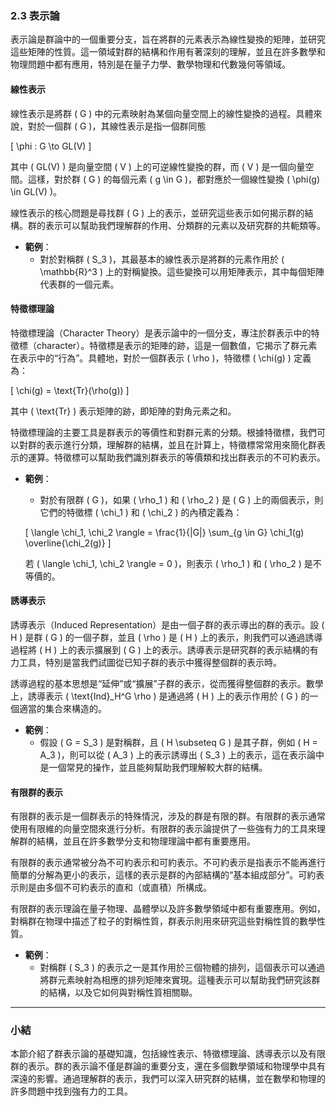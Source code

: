 ### 2.3 表示論

表示論是群論中的一個重要分支，旨在將群的元素表示為線性變換的矩陣，並研究這些矩陣的性質。這一領域對群的結構和作用有著深刻的理解，並且在許多數學和物理問題中都有應用，特別是在量子力學、數學物理和代數幾何等領域。

#### 線性表示

線性表示是將群 \( G \) 中的元素映射為某個向量空間上的線性變換的過程。具體來說，對於一個群 \( G \)，其線性表示是指一個群同態

\[
\phi : G \to GL(V)
\]

其中 \( GL(V) \) 是向量空間 \( V \) 上的可逆線性變換的群，而 \( V \) 是一個向量空間。這樣，對於群 \( G \) 的每個元素 \( g \in G \)，都對應於一個線性變換 \( \phi(g) \in GL(V) \)。

線性表示的核心問題是尋找群 \( G \) 上的表示，並研究這些表示如何揭示群的結構。群的表示可以幫助我們理解群的作用、分類群的元素以及研究群的共軛類等。

- **範例**：
  - 對於對稱群 \( S_3 \)，其最基本的線性表示是將群的元素作用於 \( \mathbb{R}^3 \) 上的對稱變換。這些變換可以用矩陣表示，其中每個矩陣代表群的一個元素。

#### 特徵標理論

特徵標理論（Character Theory）是表示論中的一個分支，專注於群表示中的特徵標（character）。特徵標是表示的矩陣的跡，這是一個數值，它揭示了群元素在表示中的“行為”。具體地，對於一個群表示 \( \rho \)，特徵標 \( \chi(g) \) 定義為：

\[
\chi(g) = \text{Tr}(\rho(g))
\]

其中 \( \text{Tr} \) 表示矩陣的跡，即矩陣的對角元素之和。

特徵標理論的主要工具是群表示的等價性和對群元素的分類。根據特徵標，我們可以對群的表示進行分類，理解群的結構，並且在計算上，特徵標常常用來簡化群表示的運算。特徵標可以幫助我們識別群表示的等價類和找出群表示的不可約表示。

- **範例**：
  - 對於有限群 \( G \)，如果 \( \rho_1 \) 和 \( \rho_2 \) 是 \( G \) 上的兩個表示，則它們的特徵標 \( \chi_1 \) 和 \( \chi_2 \) 的內積定義為：

  \[
  \langle \chi_1, \chi_2 \rangle = \frac{1}{|G|} \sum_{g \in G} \chi_1(g) \overline{\chi_2(g)}
  \]
  
  若 \( \langle \chi_1, \chi_2 \rangle = 0 \)，則表示 \( \rho_1 \) 和 \( \rho_2 \) 是不等價的。

#### 誘導表示

誘導表示（Induced Representation）是由一個子群的表示導出的群的表示。設 \( H \) 是群 \( G \) 的一個子群，並且 \( \rho \) 是 \( H \) 上的表示，則我們可以通過誘導過程將 \( H \) 上的表示擴展到 \( G \) 上的表示。誘導表示是研究群的表示結構的有力工具，特別是當我們試圖從已知子群的表示中獲得整個群的表示時。

誘導過程的基本思想是“延伸”或“擴展”子群的表示，從而獲得整個群的表示。數學上，誘導表示 \( \text{Ind}_H^G \rho \) 是通過將 \( H \) 上的表示作用於 \( G \) 的一個適當的集合來構造的。

- **範例**：
  - 假設 \( G = S_3 \) 是對稱群，且 \( H \subseteq G \) 是其子群，例如 \( H = A_3 \)，則可以從 \( A_3 \) 上的表示誘導出 \( S_3 \) 上的表示，這在表示論中是一個常見的操作，並且能夠幫助我們理解較大群的結構。

#### 有限群的表示

有限群的表示是一個群表示的特殊情況，涉及的群是有限的群。有限群的表示通常使用有限維的向量空間來進行分析。有限群的表示論提供了一些強有力的工具來理解群的結構，並且在許多數學分支和物理理論中都有重要應用。

有限群的表示通常被分為不可約表示和可約表示。不可約表示是指表示不能再進行簡單的分解為更小的表示，這樣的表示是群的內部結構的“基本組成部分”。可約表示則是由多個不可約表示的直和（或直積）所構成。

有限群的表示理論在量子物理、晶體學以及許多數學領域中都有重要應用。例如，對稱群在物理中描述了粒子的對稱性質，群表示則用來研究這些對稱性質的數學性質。

- **範例**：
  - 對稱群 \( S_3 \) 的表示之一是其作用於三個物體的排列，這個表示可以通過將群元素映射為相應的排列矩陣來實現。這種表示可以幫助我們研究該群的結構，以及它如何與對稱性質相關聯。

---

### 小結

本節介紹了群表示論的基礎知識，包括線性表示、特徵標理論、誘導表示以及有限群的表示。群的表示論不僅是群論的重要分支，還在多個數學領域和物理學中具有深遠的影響。通過理解群的表示，我們可以深入研究群的結構，並在數學和物理的許多問題中找到強有力的工具。